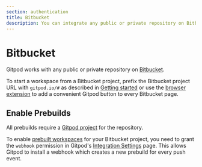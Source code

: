 ```yaml
---
section: authentication
title: Bitbucket
description: You can integrate any public or private repository on Bitbucket with Gitpod.
---
```


<script context="module">
  export const prerender = true;
</script>

# Bitbucket

Gitpod works with any public or private repository on [Bitbucket](https://bitbucket.org/).

To start a workspace from a Bitbucket project, prefix the Bitbucket project URL with `gitpod.io/#` as described in [Getting started](/docs/introduction/getting-started) or use the [browser extension](/docs/configure/user-settings/browser-extension) to add a convenient Gitpod button to every Bitbucket page.

## Enable Prebuilds

All prebuilds require a [Gitpod project](/docs/configure/projects#add-a-new-project) for the repository.

To enable [prebuilt workspaces](/docs/configure/projects/prebuilds) for your Bitbucket project, you need to grant the `webhook` permission in Gitpod's [Integration Settings](https://gitpod.io/integrations) page. This allows Gitpod to install a webhook which creates a new prebuild for every push event.
